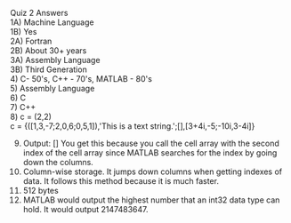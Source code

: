 Quiz 2 Answers  
1A) Machine Language  
1B) Yes  
2A) Fortran  
2B) About 30+ years    
3A) Assembly Language  
3B) Third Generation  
4) C- 50's, C++ - 70's, MATLAB - 80's  
5) Assembly Language  
6) C  
7) C++  
8) c = (2,2)  
   c = {([1,3,-7;2,0,6;0,5,1]),'This is a text string.';[],[3+4i,-5;-10i,3-4i]}   

9) Output: [] You get this because you call the cell array with the second index of the cell array since MATLAB searches for the index by going down the columns.    
10) Column-wise storage. It jumps down columns when getting indexes of data. It follows this method because it is much faster.  
11) 512 bytes  
12) MATLAB would output the highest number that an int32 data type can hold. It would output 2147483647.   
